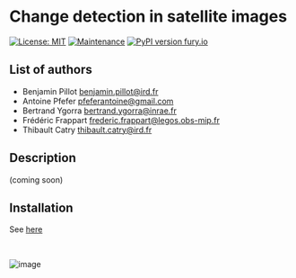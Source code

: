 # Change detection in satellite images

[![License: MIT](https://img.shields.io/badge/License-MIT-yellow.svg)](https://opensource.org/licenses/MIT)
[![Maintenance](https://img.shields.io/badge/Maintained%3F-yes-green.svg)](https://framagit.org/benjaminpillot/change_detection/activity)
[![PyPI version fury.io](https://badge.fury.io/py/cdtec.svg)](https://pypi.python.org/pypi/cdtec/)

## List of authors
* Benjamin Pillot <benjamin.pillot@ird.fr>
* Antoine Pfefer <pfeferantoine@gmail.com>
* Bertrand Ygorra <bertrand.ygorra@inrae.fr>
* Frédéric Frappart <frederic.frappart@legos.obs-mip.fr>
* Thibault Catry <thibault.catry@ird.fr>

## Description
(coming soon)


## Installation
See [here](cdtec-installer/README.md)

<br/>

![image](docs/espace-dev-ird.png)